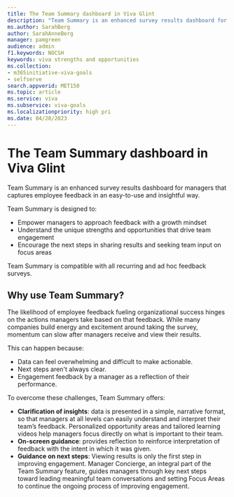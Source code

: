 ```yaml
---
title: The Team Summary dashboard in Viva Glint
description: "Team Summary is an enhanced survey results dashboard for managers which captures employee feedback as an easy-to-use and insightful experience for sharing with their teams."
ms.author: SarahBerg
author: SarahAnneBerg
manager: pamgreen
audience: admin
f1.keywords: NOCSH
keywords: viva strengths and opportunities
ms.collection:  
- m365initiative-viva-goals
- selfserve 
search.appverid: MET150 
ms.topic: article
ms.service: viva
ms.subservice: viva-goals
ms.localizationpriority: high pri
ms.date: 04/28/2023
---
```


# The Team Summary dashboard in Viva Glint

Team Summary is an enhanced survey results dashboard for managers that captures employee feedback in an easy-to-use and insightful way.

Team Summary is designed to:
 
- Empower managers to approach feedback with a growth mindset
- Understand the unique strengths and opportunities that drive team engagement 
- Encourage the next steps in sharing results and seeking team input on focus areas 

Team Summary is compatible with all recurring and ad hoc feedback surveys.

## Why use Team Summary? 

The likelihood of employee feedback fueling organizational success hinges on the actions managers take based on that feedback. While many companies build energy and excitement around taking the survey, momentum can slow after managers receive and view their results.

This can happen because:

- Data can feel overwhelming and difficult to make actionable. 
- Next steps aren't always clear. 
- Engagement feedback by a manager as a reflection of their performance. 

To overcome these challenges, Team Summary offers:
 
- **Clarification of insights**: data is presented in a simple, narrative format, so that managers at all levels can easily understand and interpret their team’s feedback. Personalized opportunity areas and tailored learning videos help managers focus directly on what is important to their team.
- **On-screen guidance**: provides reflection to reinforce interpretation of feedback with the intent in which it was given.
- **Guidance on next steps**: Viewing results is only the first step in improving engagement. Manager Concierge, an integral part of the Team Summary feature, guides managers through key next steps toward leading meaningful team conversations and setting Focus Areas to continue the ongoing process of improving engagement.    
